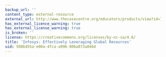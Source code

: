 ```yaml
---
backup_url: ''
content_type: external-resource
external_url: http://www.thecasecentre.org/educators/products/view?id=76767
has_external_licence_warning: true
has_external_license_warning: true
is_broken: ''
license: https://creativecommons.org/licenses/by-nc-sa/4.0/
title: 'Infosys: Effectively Leveraging Global Resources'
uid: 508b455a-e00a-4fca-a996-806a873a046d
---
```

